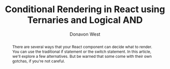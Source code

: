 ---
sections: [reactjs]
link: https://medium.freecodecamp.org/conditional-rendering-in-react-using-ternaries-and-logical-and-7807f53b6935
title: "Conditional Rendering in React using Ternaries and Logical AND"
author: "Donavon West"
publishedAt: 2018-02-01T00:00:00.000Z
type: [article]
topics: [react_tips, miscellaneous]
suggestedBy: [andreamangano]
createdAt: 2018-04-04T22:41:19.549Z
reference: aHR0cHM6Ly9tZWRpdW0uZnJlZWNvZGVjYW1wLm9yZy9jb25kaXRpb25hbC1yZW5kZXJpbmctaW4tcmVhY3QtdXNpbmctdGVybmFyaWVzLWFuZC1sb2dpY2FsLWFuZC03ODA3ZjUzYjY5MzU
slug: conditional-rendering-in-react-using-ternaries-and-logical-and-by-donavon-west
abstract: "There are several ways that your React component can decide what to render. You can use the traditional if statement or the switch statement. In this article, we'll explore a few alternatives. But be warned that some come with their own gotchas, if you're not careful."
---